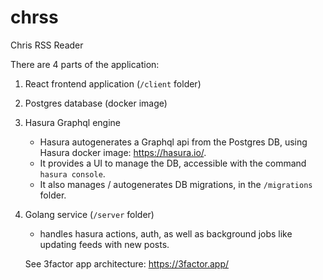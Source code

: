 # chrss

Chris RSS Reader

There are 4 parts of the application:

1. React frontend application (`/client` folder)
2. Postgres database (docker image)
3. Hasura Graphql engine
   - Hasura autogenerates a Graphql api from the Postgres DB, using Hasura docker image: https://hasura.io/.
   - It provides a UI to manage the DB, accessible with the command `hasura console`.
   - It also manages / autogenerates DB migrations, in the `/migrations` folder.
4. Golang service (`/server` folder)
   - handles hasura actions, auth, as well as background jobs like updating feeds with new posts.
   
   See 3factor app architecture: https://3factor.app/

